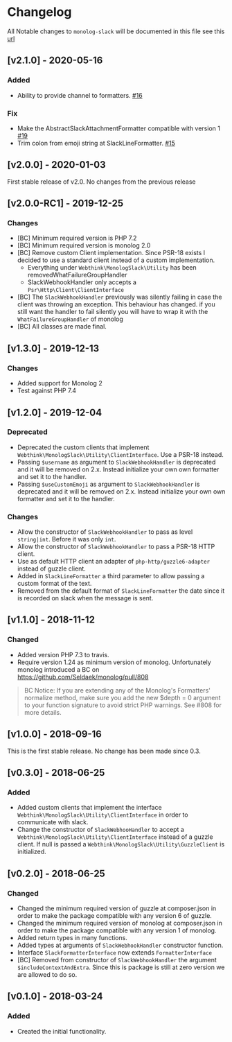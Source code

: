# Changelog

All Notable changes to `monolog-slack` will be documented in this file see this [url](http://keepachangelog.com/)

## [v2.1.0] - 2020-05-16

### Added
- Ability to provide channel to formatters. [#16](https://github.com/gmponos/monolog-slack/pull/16)

### Fix
- Make the AbstractSlackAttachmentFormatter compatible with version 1 [#19](https://github.com/gmponos/monolog-slack/pull/19)
- Trim colon from emoji string at SlackLineFormatter. [#15](https://github.com/gmponos/monolog-slack/pull/15)

## [v2.0.0] - 2020-01-03

First stable release of v2.0. No changes from the previous release

## [v2.0.0-RC1] - 2019-12-25

### Changes
- [BC] Minimum required version is PHP 7.2
- [BC] Minimum required version is monolog 2.0 
- [BC] Remove custom Client implementation. Since PSR-18 exists I decided to use a standard client instead of a custom implementation.
    - Everything under `Webthink\MonologSlack\Utility` has been removedWhatFailureGroupHandler
    - SlackWebhookHandler only accepts a `Psr\Http\Client\ClientInterface`
- [BC] The `SlackWebhookHandler` previously was silently failing in case the client was throwing an exception. This behaviour has changed.
if you still want the handler to fail silently you will have to wrap it with the `WhatFailureGroupHandler` of monolog
- [BC] All classes are made final.

## [v1.3.0] - 2019-12-13

### Changes
- Added support for Monolog 2
- Test against PHP 7.4

## [v1.2.0] - 2019-12-04

### Deprecated
- Deprecated the custom clients that implement `Webthink\MonologSlack\Utility\ClientInterface`. Use a PSR-18 instead.
- Passing `$username` as argument to `SlackWebhookHandler` is deprecated and it will be removed on 2.x. Instead initialize 
your own own formatter and set it to the handler.  
- Passing `$useCustomEmoji` as argument to `SlackWebhookHandler` is deprecated and it will be removed on 2.x. Instead initialize 
your own own formatter and set it to the handler.

### Changes
- Allow the constructor of `SlackWebhookHandler` to pass as level `string|int`. Before it was only `int`.
- Allow the constructor of `SlackWebhookHandler` to pass a PSR-18 HTTP client.
- Use as default HTTP client an adapter of `php-http/guzzle6-adapter` instead of guzzle client.
- Added in `SlackLineFormatter` a third parameter to allow passing a custom format of the text.
- Removed from the default format of `SlackLineFormatter` the date since it is recorded on slack when the message is sent. 

## [v1.1.0] - 2018-11-12

### Changed
- Added version PHP 7.3 to travis.
- Require version 1.24 as minimum version of monolog. Unfortunately monolog introduced a BC on https://github.com/Seldaek/monolog/pull/808

> BC Notice: If you are extending any of the Monolog's Formatters' normalize method, make sure you add the new $depth = 0 argument to your function signature to avoid strict PHP warnings. See #808 for more details.

## [v1.0.0] - 2018-09-16

This is the first stable release. No change has been made since 0.3.

## [v0.3.0] - 2018-06-25

### Added
- Added custom clients that implement the interface `Webthink\MonologSlack\Utility\ClientInterface` in order to communicate
with slack.
- Change the constructor of `SlackWebhooHandler` to accept a `Webthink\MonologSlack\Utility\ClientInterface` instead of
a guzzle client. If null is passed a `Webthink\MonologSlack\Utility\GuzzleClient` is initialized.

## [v0.2.0] - 2018-06-25

### Changed
- Changed the minimum required version of guzzle at composer.json in order to make the package compatible with any version 6 of guzzle.
- Changed the minimum required version of monolog at composer.json in order to make the package compatible with any version 1 of monolog.
- Added return types in many functions.
- Added types at arguments of `SlackWebhookHandler` constructor function.
- Interface `SlackFormatterInterface` now extends `FormatterInterface`
- [BC] Removed from constructor of `SlackWebhookHandler` the argument `$includeContextAndExtra`. Since this is package
is still at zero version we are allowed to do so.

## [v0.1.0] - 2018-03-24

### Added
- Created the initial functionality.
